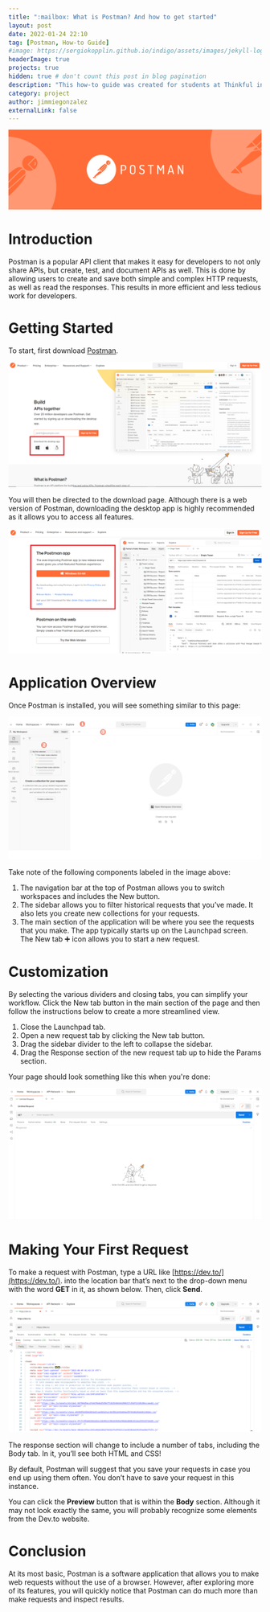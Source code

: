 ```yaml
---
title: ":mailbox: What is Postman? And how to get started"
layout: post
date: 2022-01-24 22:10
tag: [Postman, How-to Guide]
#image: https://sergiokopplin.github.io/indigo/assets/images/jekyll-logo-light-solid.png
headerImage: true
projects: true
hidden: true # don't count this post in blog pagination
description: "This how-to guide was created for students at Thinkful in order to set up and use the API platform tool Postman."
category: project
author: jimmiegonzalez
externalLink: false
---
```


![Postman Logo](/assets/images/postman.png "Postman Logo")

# Introduction

Postman is a popular API client that makes it easy for developers to not only share APIs, but create, test, and document APIs as well. This is done by allowing users to create and save both simple and complex HTTP requests, as well as read the responses. This results in more efficient and less tedious work for developers.

# Getting Started

To start, first download [Postman](https://www.postman.com/).

![Sign up page](/assets/postman/Postman-download.png "Home page")

You will then be directed to the download page. Although there is a web version of Postman, downloading the desktop app is highly recommended as it allows you to access all features.

![Download page](/assets/postman/postman-download-page.png "Download page")

# Application Overview

Once Postman is installed, you will see something similar to this page:

![Application Overview](/assets/postman/application-overview-edited.png "Application Overview")

Take note of the following components labeled in the image above:

1. The navigation bar at the top of Postman allows you to switch workspaces and
   includes the New button.
2. The sidebar allows you to filter historical requests that you’ve made. It also lets you
   create new collections for your requests.
3. The main section of the application will be where you see the requests that you
   make. The app typically starts up on the Launchpad screen. The New tab ➕ icon
   allows you to start a new request.

# Customization

By selecting the various dividers and closing tabs, you can simplify your workflow. Click
the New tab button in the main section of the page and then follow the instructions below
to create a more streamlined view.

1. Close the Launchpad tab.
2. Open a new request tab by clicking the New tab button.
3. Drag the sidebar divider to the left to collapse the sidebar.
4. Drag the Response section of the new request tab up to hide the Params section.

Your page should look something like this when you're done:

![Customization](/assets/postman/customization.png "Customization")

# Making Your First Request

To make a request with Postman, type a URL like [https://dev.to/](https://dev.to/). into the location bar that’s
next to the drop-down menu with the word **GET** in it, as shown below. Then, click **Send**.

![GET request](/assets/postman/GET-request.png "GET request")

The response section will change to include a number of tabs, including the Body tab. In it,
you’ll see both HTML and CSS!

By default, Postman will suggest that you save your requests in case you end up using
them often. You don’t have to save your request in this instance.

You can click the **Preview** button that is within the **Body** section. Although it may not look
exactly the same, you will probably recognize some elements from the Dev.to website.

# Conclusion

At its most basic, Postman is a software application that allows you to make web requests
without the use of a browser. However, after exploring more of its features, you will
quickly notice that Postman can do much more than make requests and inspect results.
